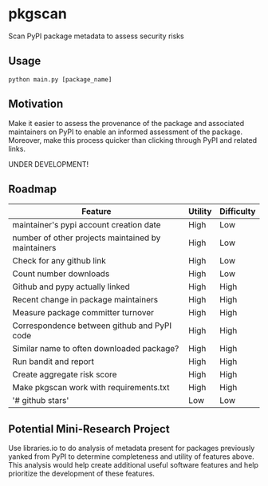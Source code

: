 # pkgscan
Scan PyPI package metadata to assess security risks

## Usage
`python main.py [package_name]`

## Motivation
Make it easier to assess the provenance of the package and associated maintainers
on PyPI to enable an informed assessment of the package. Moreover, make this
process quicker than clicking through PyPI and related links.

UNDER DEVELOPMENT!

## Roadmap

Feature | Utility | Difficulty
--------------- | --------------- | --------------- 
maintainer's pypi account creation date | High | Low
number of other projects maintained by maintainers | High | Low
Check for any github link | High | Low
Count number downloads | High | Low
Github and pypy actually linked | High | High
Recent change in package maintainers | High | High
Measure package committer turnover | High | High
Correspondence between github and PyPI code | High | High
Similar name to often downloaded package? | High | High
Run bandit and report | High | High
Create aggregate risk score | High | High
Make pkgscan work with requirements.txt | High | High
'# github stars' | Low | Low

## Potential Mini-Research Project
Use libraries.io to do analysis of metadata present for packages previously
yanked from PyPI to determine completeness and utility of features above. This
analysis would help create additional useful software features and help prioritize
the development of these features.